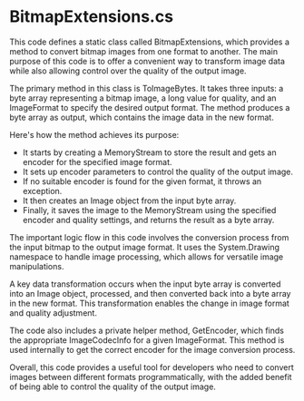 # BitmapExtensions.cs

This code defines a static class called BitmapExtensions, which provides a method to convert bitmap images from one format to another. The main purpose of this code is to offer a convenient way to transform image data while also allowing control over the quality of the output image.

The primary method in this class is ToImageBytes. It takes three inputs: a byte array representing a bitmap image, a long value for quality, and an ImageFormat to specify the desired output format. The method produces a byte array as output, which contains the image data in the new format.

Here's how the method achieves its purpose:

- It starts by creating a MemoryStream to store the result and gets an encoder for the specified image format.
- It sets up encoder parameters to control the quality of the output image.
- If no suitable encoder is found for the given format, it throws an exception.
- It then creates an Image object from the input byte array.
- Finally, it saves the image to the MemoryStream using the specified encoder and quality settings, and returns the result as a byte array.

The important logic flow in this code involves the conversion process from the input bitmap to the output image format. It uses the System.Drawing namespace to handle image processing, which allows for versatile image manipulations.

A key data transformation occurs when the input byte array is converted into an Image object, processed, and then converted back into a byte array in the new format. This transformation enables the change in image format and quality adjustment.

The code also includes a private helper method, GetEncoder, which finds the appropriate ImageCodecInfo for a given ImageFormat. This method is used internally to get the correct encoder for the image conversion process.

Overall, this code provides a useful tool for developers who need to convert images between different formats programmatically, with the added benefit of being able to control the quality of the output image.